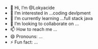 - 👋 Hi, I’m @Lokyacide
- 👀 I’m interested in ...coding devlpment
- 🌱 I’m currently learning ...full stack java
- 💞️ I’m looking to collaborate on ...
- 📫 How to reach me ...
- 😄 Pronouns: ...
- ⚡ Fun fact: ...

<!---
Lokyacide/Lokyacide is a ✨ special ✨ repository because its `README.md` (this file) appears on your GitHub profile.
You can click the Preview link to take a look at your changes.
--->

